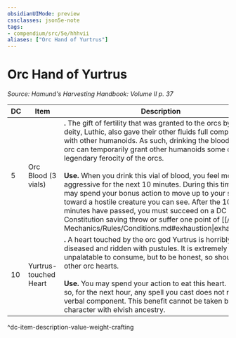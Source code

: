 ```yaml
---
obsidianUIMode: preview
cssclasses: json5e-note
tags:
- compendium/src/5e/hhhvii
aliases: ["Orc Hand of Yurtrus"]
---
```

# Orc Hand of Yurtrus
*Source: Hamund's Harvesting Handbook: Volume II p. 37* 

| DC | Item | Description | Value | Weight | Crafting |
|----|------|-------------|-------|--------|----------|
| 5 | Orc Blood (3 vials) | **.** The gift of fertility that was granted to the orcs by their deity, Luthic, also gave their other fluids full compatibility with other humanoids. As such, drinking the blood of an orc can temporarily grant other humanoids some of the legendary ferocity of the orcs.<br /><br />**Use.** When you drink this vial of blood, you feel more aggressive for the next 10 minutes. During this time, you may spend your bonus action to move up to your speed toward a hostile creature you can see. After the 10 minutes have passed, you must succeed on a DC 10 Constitution saving throw or suffer one point of [[/5. Mechanics/Rules/Conditions.md#exhaustion\|exhaustion]]. | 1 gp | 1 lb | — |
| 10 | Yurtrus-touched Heart | **.** A heart touched by the orc god Yurtrus is horribly diseased and ridden with pustules. It is extremely unpalatable to consume, but to be honest, so should all other orc hearts.<br /><br />**Use.** You may spend your action to eat this heart. If you do so, for the next hour, any spell you cast does not require a verbal component. This benefit cannot be taken by any character with elvish ancestry. | 5 gp | 2 lb | — |
^dc-item-description-value-weight-crafting